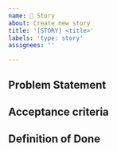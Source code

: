 ```yaml
---
name: 📘 Story
about: Create new story
title: '[STORY] <title>'
labels: 'type: story'
assignees: ''

---
```

  
## Problem Statement
<!-- 
- [ ] As a x, I want to y which solves z
- [ ] As a x, I want to y which solves z
-->
  
## Acceptance criteria
<!-- 
- [ ] Should be able to x
- [ ] Should be able to y
-->
    
## Definition of Done
<!-- 
- [ ] Acceptance criteria met
- [ ] Code reviewed
- [ ] Unit test coverage > 85%
- [ ] Documentation updated
-->
